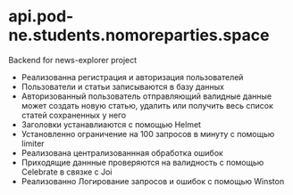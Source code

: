 # api.pod-ne.students.nomoreparties.space
Backend for news-explorer project

* Реализованна регистрация и авторизация пользователей
* Пользователи и статьи записываются в базу данных
* Авторизованный пользователь отправляющий валидные данные может создать новую статью, удалить или получить весь список статей сохраненных у него
* Заголовки устанавлиаются с помощью Helmet
* Установленно ограничение на 100 запросов в минуту с помощью limiter
* Реализована централизованнная обработка ошибок
* Приходящие даннные проверяются на валидность с помощью Celebrate в связке с Joi
* Реализованно Логирование запросов и ошибок с помощью Winston
